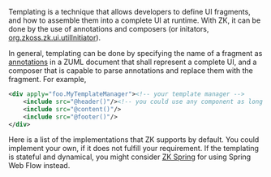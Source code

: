 Templating is a technique that allows developers to define UI fragments,
and how to assemble them into a complete UI at runtime. With ZK, it can
be done by the use of annotations and composers (or initators,
[org.zkoss.zk.ui.utilInitiator](https://www.zkoss.org/javadoc/latest/zk/org/zkoss/zk/ui/utilInitiator.html)).

In general, templating can be done by specifying the name of a fragment
as [annotations]({{site.baseurl}}/zk_dev_ref/annotations/annotations) in a
ZUML document that shall represent a complete UI, and a composer that is
capable to parse annotations and replace them with the fragment. For
example,

```xml
<div apply="foo.MyTemplateManager"><!-- your template manager -->
    <include src="@header()"/><!-- you could use any component as long as your manager knows how to handle it -->
    <include src="@content()"/>
    <include src="@footer()"/>
</div>
```

Here is a list of the implementations that ZK supports by default. You
could implement your own, if it does not fulfill your requirement. If
the templating is stateful and dynamical, you might consider [ZK Spring](http://www.zkoss.org/product/zkspring.dsp) for using Spring Web
Flow instead.
